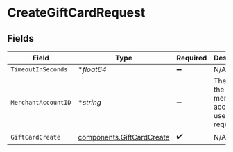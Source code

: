 # CreateGiftCardRequest


## Fields

| Field                                                                  | Type                                                                   | Required                                                               | Description                                                            |
| ---------------------------------------------------------------------- | ---------------------------------------------------------------------- | ---------------------------------------------------------------------- | ---------------------------------------------------------------------- |
| `TimeoutInSeconds`                                                     | **float64*                                                             | :heavy_minus_sign:                                                     | N/A                                                                    |
| `MerchantAccountID`                                                    | **string*                                                              | :heavy_minus_sign:                                                     | The ID of the merchant account to use for this request.                |
| `GiftCardCreate`                                                       | [components.GiftCardCreate](../../models/components/giftcardcreate.md) | :heavy_check_mark:                                                     | N/A                                                                    |